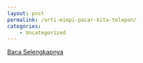 ```yaml
---
layout: post
permalink: /arti-mimpi-pacar-kita-telepon/
categories:
    - Uncategorized
---
```


[Baca Selengkapnya](/06)